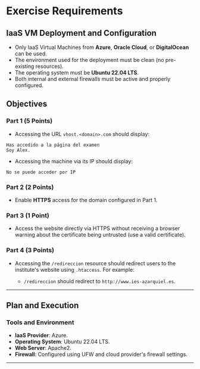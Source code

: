 # Exercise Requirements

## IaaS VM Deployment and Configuration

- Only IaaS Virtual Machines from **Azure**, **Oracle Cloud**, or **DigitalOcean** can be used.
- The environment used for the deployment must be clean (no pre-existing resources).
- The operating system must be **Ubuntu 22.04 LTS**.
- Both internal and external firewalls must be active and properly configured.

## Objectives

### Part 1 (5 Points)
- Accessing the URL `vhost.<domain>.com` should display:

```
Has accedido a la página del examen
Soy Alex.
```
  

- Accessing the machine via its IP should display:

```
No se puede acceder por IP
```

### Part 2 (2 Points)
- Enable **HTTPS** access for the domain configured in Part 1.

### Part 3 (1 Point)
- Access the website directly via HTTPS without receiving a browser warning about the certificate being untrusted (use a valid certificate).

### Part 4 (3 Points)
- Accessing the `/redireccion` resource should redirect users to the institute's website using `.htaccess`. For example:
  
  - `/redireccion` should redirect to `http://www.ies-azarquiel.es`. 

---

## Plan and Execution
### Tools and Environment
- **IaaS Provider**: Azure.
- **Operating System**: Ubuntu 22.04 LTS.
- **Web Server**: Apache2.
- **Firewall**: Configured using UFW and cloud provider's firewall settings.



---
